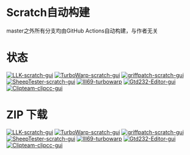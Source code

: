 # Scratch自动构建
master之外所有分支均由GitHub Actions自动构建，与作者无关

# 状态
[![LLK-scratch-gui](https://github.com/lll69/scratch-builds/actions/workflows/LLK-scratch-gui.yml/badge.svg)](https://github.com/lll69/scratch-builds/tree/LLK/scratch-gui)
[![TurboWarp-scratch-gui](https://github.com/lll69/scratch-builds/actions/workflows/TurboWarp-scratch-gui.yml/badge.svg)](https://github.com/lll69/scratch-builds/tree/TurboWarp/scratch-gui)
[![griffpatch-scratch-gui](https://github.com/lll69/scratch-builds/actions/workflows/griffpatch-scratch-gui.yml/badge.svg)](https://github.com/lll69/scratch-builds/tree/griffpatch/scratch-gui)
[![SheepTester-scratch-gui](https://github.com/lll69/scratch-builds/actions/workflows/SheepTester-scratch-gui.yml/badge.svg)](https://github.com/lll69/scratch-builds/tree/SheepTester/scratch-gui)
[![lll69-turbowarp](https://github.com/lll69/scratch-builds/actions/workflows/lll69-turbowarp.yml/badge.svg)](https://github.com/lll69/scratch-builds/tree/lll69/turbo-warp-scratch-gui)
[![Gtd232-Editor-gui](https://github.com/lll69/scratch-builds/actions/workflows/Gtd232-Editor-gui.yml/badge.svg)](https://github.com/lll69/scratch-builds/tree/Gtd232/AxolotlEditor-gui)
[![Clipteam-clipcc-gui](https://github.com/lll69/scratch-builds/actions/workflows/Clipteam-clipcc-gui.yml/badge.svg)](https://github.com/lll69/scratch-builds/tree/Clipteam/clipcc-gui)

# ZIP 下载
[![LLK-scratch-gui](https://github.com/lll69/scratch-builds/actions/workflows/LLK-scratch-gui.yml/badge.svg)](https://github.com/lll69/scratch-builds/zipball/LLK/scratch-gui)
[![TurboWarp-scratch-gui](https://github.com/lll69/scratch-builds/actions/workflows/TurboWarp-scratch-gui.yml/badge.svg)](https://github.com/lll69/scratch-builds/zipball/TurboWarp/scratch-gui)
[![griffpatch-scratch-gui](https://github.com/lll69/scratch-builds/actions/workflows/griffpatch-scratch-gui.yml/badge.svg)](https://github.com/lll69/scratch-builds/zipball/griffpatch/scratch-gui)
[![SheepTester-scratch-gui](https://github.com/lll69/scratch-builds/actions/workflows/SheepTester-scratch-gui.yml/badge.svg)](https://github.com/lll69/scratch-builds/zipball/SheepTester/scratch-gui)
[![lll69-turbowarp](https://github.com/lll69/scratch-builds/actions/workflows/lll69-turbowarp.yml/badge.svg)](https://github.com/lll69/scratch-builds/zipball/lll69/turbo-warp-scratch-gui)
[![Gtd232-Editor-gui](https://github.com/lll69/scratch-builds/actions/workflows/Gtd232-Editor-gui.yml/badge.svg)](https://github.com/lll69/scratch-builds/zipball/Gtd232/AxolotlEditor-gui)
[![Clipteam-clipcc-gui](https://github.com/lll69/scratch-builds/actions/workflows/Clipteam-clipcc-gui.yml/badge.svg)](https://github.com/lll69/scratch-builds/zipball/Clipteam/clipcc-gui)
